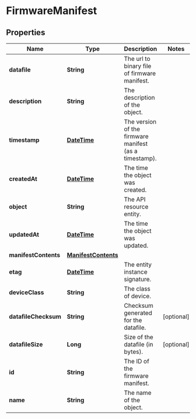 
# FirmwareManifest

## Properties
Name | Type | Description | Notes
------------ | ------------- | ------------- | -------------
**datafile** | **String** | The url to binary file of firmware manifest. | 
**description** | **String** | The description of the object. | 
**timestamp** | [**DateTime**](DateTime.md) | The version of the firmware manifest (as a timestamp). | 
**createdAt** | [**DateTime**](DateTime.md) | The time the object was created. | 
**object** | **String** | The API resource entity. | 
**updatedAt** | [**DateTime**](DateTime.md) | The time the object was updated. | 
**manifestContents** | [**ManifestContents**](ManifestContents.md) |  | 
**etag** | [**DateTime**](DateTime.md) | The entity instance signature. | 
**deviceClass** | **String** | The class of device. | 
**datafileChecksum** | **String** | Checksum generated for the datafile. |  [optional]
**datafileSize** | **Long** | Size of the datafile (in bytes). |  [optional]
**id** | **String** | The ID of the firmware manifest. | 
**name** | **String** | The name of the object. | 



